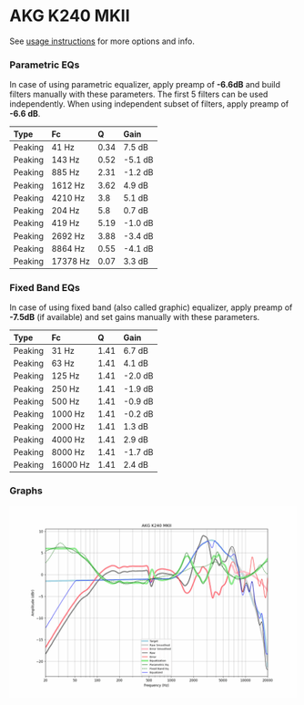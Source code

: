# AKG K240 MKII
See [usage instructions](https://github.com/jaakkopasanen/AutoEq#usage) for more options and info.

### Parametric EQs
In case of using parametric equalizer, apply preamp of **-6.6dB** and build filters manually
with these parameters. The first 5 filters can be used independently.
When using independent subset of filters, apply preamp of **-6.6 dB**.

| Type    | Fc       |    Q | Gain    |
|:--------|:---------|:-----|:--------|
| Peaking | 41 Hz    | 0.34 | 7.5 dB  |
| Peaking | 143 Hz   | 0.52 | -5.1 dB |
| Peaking | 885 Hz   | 2.31 | -1.2 dB |
| Peaking | 1612 Hz  | 3.62 | 4.9 dB  |
| Peaking | 4210 Hz  | 3.8  | 5.1 dB  |
| Peaking | 204 Hz   | 5.8  | 0.7 dB  |
| Peaking | 419 Hz   | 5.19 | -1.0 dB |
| Peaking | 2692 Hz  | 3.88 | -3.4 dB |
| Peaking | 8864 Hz  | 0.55 | -4.1 dB |
| Peaking | 17378 Hz | 0.07 | 3.3 dB  |

### Fixed Band EQs
In case of using fixed band (also called graphic) equalizer, apply preamp of **-7.5dB**
(if available) and set gains manually with these parameters.

| Type    | Fc       |    Q | Gain    |
|:--------|:---------|:-----|:--------|
| Peaking | 31 Hz    | 1.41 | 6.7 dB  |
| Peaking | 63 Hz    | 1.41 | 4.1 dB  |
| Peaking | 125 Hz   | 1.41 | -2.0 dB |
| Peaking | 250 Hz   | 1.41 | -1.9 dB |
| Peaking | 500 Hz   | 1.41 | -0.9 dB |
| Peaking | 1000 Hz  | 1.41 | -0.2 dB |
| Peaking | 2000 Hz  | 1.41 | 1.3 dB  |
| Peaking | 4000 Hz  | 1.41 | 2.9 dB  |
| Peaking | 8000 Hz  | 1.41 | -1.7 dB |
| Peaking | 16000 Hz | 1.41 | 2.4 dB  |

### Graphs
![](./AKG%20K240%20MKII.png)